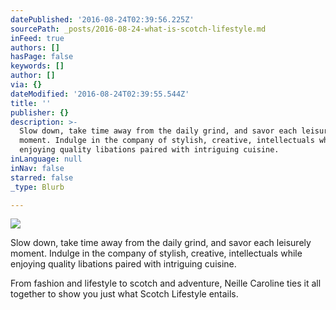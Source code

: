 ```yaml
---
datePublished: '2016-08-24T02:39:56.225Z'
sourcePath: _posts/2016-08-24-what-is-scotch-lifestyle.md
inFeed: true
authors: []
hasPage: false
keywords: []
author: []
via: {}
dateModified: '2016-08-24T02:39:55.544Z'
title: ''
publisher: {}
description: >-
  Slow down, take time away from the daily grind, and savor each leisurely
  moment. Indulge in the company of stylish, creative, intellectuals while
  enjoying quality libations paired with intriguing cuisine.
inLanguage: null
inNav: false
starred: false
_type: Blurb

---
```

![](https://the-grid-user-content.s3-us-west-2.amazonaws.com/54c9c5d3-69bb-4b29-a57e-7984575bcdb2.jpg)

Slow down, take time away from the daily grind, and savor each leisurely moment. Indulge in the company of stylish, creative, intellectuals while enjoying quality libations paired with intriguing cuisine.

From fashion and lifestyle to scotch and adventure, Neille Caroline ties it all together to show you just what Scotch Lifestyle entails.